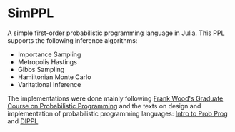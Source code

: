 # SimPPL
A simple first-order probabilistic programming language in Julia. This PPL supports the following inference algorithms:
- Importance Sampling
- Metropolis Hastings
- Gibbs Sampling
- Hamiltonian Monte Carlo
- Varitational Inference

The implementations were done mainly following [Frank Wood's Graduate Course on Probabilistic Programming](https://www.cs.ubc.ca/~fwood/CS532W-539W/syllabus/) and the texts on design and implementation of probabilistic programming languages: [Intro to Prob Prog](https://arxiv.org/abs/1809.10756) and [DIPPL](https://dippl.org/).
